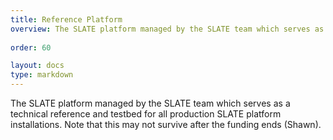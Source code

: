 ```yaml
---
title: Reference Platform
overview: The SLATE platform managed by the SLATE team which serves as a reference implementation. 
              
order: 60

layout: docs
type: markdown
---
```


The SLATE platform managed by the SLATE team which serves as a technical reference
and testbed for all production SLATE platform installations. Note that this may not
survive after the funding ends (Shawn).

